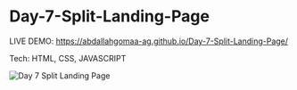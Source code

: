 # Day-7-Split-Landing-Page

LIVE DEMO: https://abdallahgomaa-ag.github.io/Day-7-Split-Landing-Page/

Tech: HTML, CSS, JAVASCRIPT

![Day 7 Split Landing Page](https://github.com/AbdAllahGomaa-AG/Day-7-Split-Landing-Page/assets/73030608/620414c6-eb1d-4ae0-80f5-cd188cdf3658)

